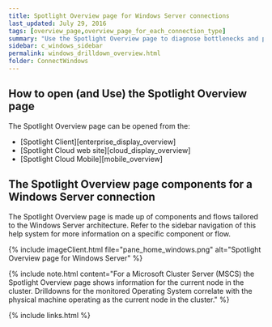 ```yaml
---
title: Spotlight Overview page for Windows Server connections
last_updated: July 29, 2016
tags: [overview_page,overview_page_for_each_connection_type]
summary: "Use the Spotlight Overview page to diagnose bottlenecks and problem areas on a single Windows server."
sidebar: c_windows_sidebar
permalink: windows_drilldown_overview.html
folder: ConnectWindows
---
```







## How to open (and Use) the Spotlight Overview page
The Spotlight Overview page can be opened from the:

* [Spotlight Client][enterprise_display_overview]
* [Spotlight Cloud web site][cloud_display_overview]
* [Spotlight Cloud Mobile][mobile_overview]

## The Spotlight Overview page components for a Windows Server connection
The Spotlight Overview page is made up of components and flows tailored to the Windows Server architecture. Refer to the sidebar navigation of this help system for more information on a specific component or flow.

{% include imageClient.html file="pane_home_windows.png" alt="Spotlight Overview page for Windows Server" %}


{% include note.html content="For a Microsoft Cluster Server (MSCS) the Spotlight Overview page shows information for the current node in the cluster. Drilldowns for the monitored Operating System correlate with the physical machine operating as the current node in the cluster." %}



{% include links.html %}
